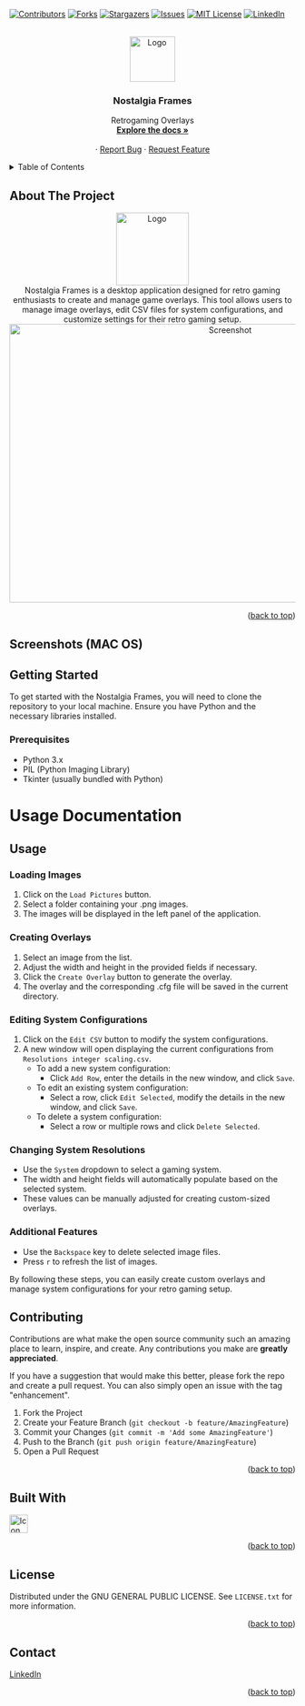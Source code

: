 <a name="readme-top"></a>

[![Contributors][contributors-shield]](https://github.com/gelndjj/Nostalgia_Frames/graphs/contributors)
[![Forks][forks-shield]](https://github.com/gelndjj/Nostalgia_Frames/forks)
[![Stargazers][stars-shield]](https://github.com/gelndjj/Nostalgia_Frames/stargazers)
[![Issues][issues-shield]](https://github.com/gelndjj/Nostalgia_Frames/issues)
[![MIT License][license-shield]](https://github.com/gelndjj/Nostalgia_Frames/blob/main/LICENSE)
[![LinkedIn][linkedin-shield]](https://www.linkedin.com/in/jonathanduthil/)


<!-- PROJECT LOGO -->
<br />
<div align="center">
  <a href="https://github.com/gelndjj/Nostalgia_Frames">
    <img src="https://github.com/gelndjj/Nostalgia_Frames/blob/main/resources/image0.png" alt="Logo" width="80" height="80">
  </a>

  <h3 align="center">Nostalgia Frames</h3>

  <p align="center">
    Retrogaming Overlays
    <br />
    <a href="https://github.com/gelndjj/Nostalgia_Frames"><strong>Explore the docs »</strong></a>
    <br />
    <br />
    ·
    <a href="https://github.com/gelndjj/Nostalgia_Frames/issues">Report Bug</a>
    ·
    <a href="https://github.com/gelndjj/Nostalgia_Frames/issues">Request Feature</a>
  </p>
</div>



<!-- TABLE OF CONTENTS -->
<details>
  <summary>Table of Contents</summary>
  <ol>
    <li>
      <a href="#about-the-project">About The Project</a>
      <ul>
        <li><a href="#built-with">Built With</a></li>
      </ul>
    </li>
    <li><a href="#usage">Usage</a></li>
    <li><a href="#contributing">Contributing</a></li>
    <li><a href="#license">License</a></li>
    <li><a href="#contact">Contact</a></li>

  </ol>
</details>


<!-- ABOUT THE PROJECT -->
## About The Project
<div align="center">
<img src="https://github.com/gelndjj/Nostalgia_Frames/blob/main/resources/image0.png" alt="Logo" width="128" height="128">
</br>
Nostalgia Frames is a desktop application designed for retro gaming enthusiasts to create and manage game overlays. This tool allows users to manage image overlays, edit CSV files for system configurations, and customize settings for their retro gaming setup.</br>
<img src="https://github.com/gelndjj/Nostalgia_Frames/blob/main/resources/app_main.png" alt="Screenshot" width="762" height="490">
</div>

<p align="right">(<a href="#readme-top">back to top</a>)</p>

<!-- SCREENSHOTS -->
## Screenshots (MAC OS)

<!-- PREREQUISITES -->

## Getting Started
To get started with the Nostalgia Frames, you will need to clone the repository to your local machine. Ensure you have Python and the necessary libraries installed.

### Prerequisites
- Python 3.x
- PIL (Python Imaging Library)
- Tkinter (usually bundled with Python)

<!-- USAGE EXAMPLES -->
# Usage Documentation

## Usage

### Loading Images
1. Click on the `Load Pictures` button.
2. Select a folder containing your .png images.
3. The images will be displayed in the left panel of the application.

### Creating Overlays
1. Select an image from the list.
2. Adjust the width and height in the provided fields if necessary.
3. Click the `Create Overlay` button to generate the overlay.
4. The overlay and the corresponding .cfg file will be saved in the current directory.

### Editing System Configurations
1. Click on the `Edit CSV` button to modify the system configurations.
2. A new window will open displaying the current configurations from `Resolutions integer scaling.csv`.
   - To add a new system configuration:
     - Click `Add Row`, enter the details in the new window, and click `Save`.
   - To edit an existing system configuration:
     - Select a row, click `Edit Selected`, modify the details in the new window, and click `Save`.
   - To delete a system configuration:
     - Select a row or multiple rows and click `Delete Selected`.

### Changing System Resolutions
- Use the `System` dropdown to select a gaming system.
- The width and height fields will automatically populate based on the selected system.
- These values can be manually adjusted for creating custom-sized overlays.

### Additional Features
- Use the `Backspace` key to delete selected image files.
- Press `r` to refresh the list of images.

By following these steps, you can easily create custom overlays and manage system configurations for your retro gaming setup.


<!-- CONTRIBUTING -->
## Contributing

Contributions are what make the open source community such an amazing place to learn, inspire, and create. Any contributions you make are **greatly appreciated**.

If you have a suggestion that would make this better, please fork the repo and create a pull request. You can also simply open an issue with the tag "enhancement".


1. Fork the Project
2. Create your Feature Branch (`git checkout -b feature/AmazingFeature`)
3. Commit your Changes (`git commit -m 'Add some AmazingFeature'`)
4. Push to the Branch (`git push origin feature/AmazingFeature`)
5. Open a Pull Request

<p align="right">(<a href="#readme-top">back to top</a>)</p>

## Built With

<a href="https://www.python.org">
<img src="https://github.com/gelndjj/Nostalgia_Frames/blob/main/resources/py_icon.png" alt="Icon" width="32" height="32">
</a>
<p align="right">(<a href="#readme-top">back to top</a>)</p>
    

<!-- LICENSE -->
## License

Distributed under the GNU GENERAL PUBLIC LICENSE. See `LICENSE.txt` for more information.

<p align="right">(<a href="#readme-top">back to top</a>)</p>

<!-- CONTACT -->
## Contact


[LinkedIn](https://www.linkedin.com/in/jonathanduthil/)

<p align="right">(<a href="#readme-top">back to top</a>)</p>

<!-- MARKDOWN LINKS & IMAGES -->
<!-- https://www.markdownguide.org/basic-syntax/#reference-style-links -->
[contributors-shield]: https://img.shields.io/github/contributors/othneildrew/Best-README-Template.svg?style=for-the-badge
[contributors-url]: https://github.com/othneildrew/Best-README-Template/graphs/contributors
[forks-shield]: https://img.shields.io/github/forks/othneildrew/Best-README-Template.svg?style=for-the-badge
[forks-url]: https://github.com/othneildrew/Best-README-Template/network/members
[stars-shield]: https://img.shields.io/github/stars/othneildrew/Best-README-Template.svg?style=for-the-badge
[stars-url]: https://github.com/othneildrew/Best-README-Template/stargazers
[issues-shield]: https://img.shields.io/github/issues/othneildrew/Best-README-Template.svg?style=for-the-badge
[issues-url]: https://github.com/othneildrew/Best-README-Template/issues
[license-shield]: https://img.shields.io/github/license/othneildrew/Best-README-Template.svg?style=for-the-badge
[license-url]: https://github.com/othneildrew/Best-README-Template/blob/master/LICENSE.txt
[linkedin-shield]: https://img.shields.io/badge/-LinkedIn-black.svg?style=for-the-badge&logo=linkedin&colorB=555
[linkedin-url]: https://linkedin.com/in/othneildrew
[product-screenshot]: images/screenshot.png
[Next.js]: https://img.shields.io/badge/next.js-000000?style=for-the-badge&logo=nextdotjs&logoColor=white
[Next-url]: https://nextjs.org/
[React.js]: https://img.shields.io/badge/React-20232A?style=for-the-badge&logo=react&logoColor=61DAFB
[React-url]: https://reactjs.org/
[Vue.js]: https://img.shields.io/badge/Vue.js-35495E?style=for-the-badge&logo=vuedotjs&logoColor=4FC08D
[Vue-url]: https://vuejs.org/
[Angular.io]: https://img.shields.io/badge/Angular-DD0031?style=for-the-badge&logo=angular&logoColor=white
[Angular-url]: https://angular.io/
[Svelte.dev]: https://img.shields.io/badge/Svelte-4A4A55?style=for-the-badge&logo=svelte&logoColor=FF3E00
[Svelte-url]: https://svelte.dev/
[Laravel.com]: https://img.shields.io/badge/Laravel-FF2D20?style=for-the-badge&logo=laravel&logoColor=white
[Laravel-url]: https://laravel.com
[Bootstrap.com]: https://img.shields.io/badge/Bootstrap-563D7C?style=for-the-badge&logo=bootstrap&logoColor=white
[Bootstrap-url]: https://getbootstrap.com
[JQuery.com]: https://img.shields.io/badge/jQuery-0769AD?style=for-the-badge&logo=jquery&logoColor=white
[JQuery-url]: https://jquery.com 
